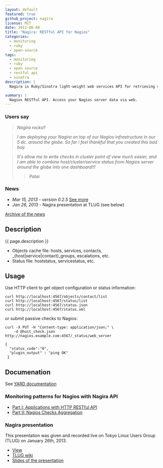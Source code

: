 ```yaml
---
layout: default
featured: true
github_project: nagira
license: MIT
date: 2012-06-08
title: "Nagira: RESTful API for Nagios"
categories:
  - monitoring
  - ruby
  - open-source
tags:
  - monitoring
  - ruby
  - open source
  - restful api
  - sinatra
description: |
  Nagira is Ruby/Sinatra light-weight web services API for retrieving status of Nagios application objects.

summary: |
  Nagios RESTful API. Access your Nagios server data via web.
---
```


### Users say

> *Nagira rocks!!*

> <em>I am deploying your Nagira on top of our Nagios infrastructure in our 5 dc. around the globe. So far i feel thankful that you created this bad boy.</em>

> <em>It's allow me to write checks in cluster point of view much easier, and I am able to combine host/cluster/service status from Nagios server around the globe into one dashboard!!!</em>
>> *Patai*

### News

* *Mar 15, 2013 - version 0.2.5* [See more](posts/2013-03-15-nagira_v0.2.5_release)
* *Jan 26, 2013* - Nagira presentation at TLUG (see below)

[Archive of the news](older_news)


## Description

{{ page.description }}
* Objects cache file: hosts, services, contacts, _(host|service|contact)_groups, escalations, etc.
* Status file: hoststatus, servicestatus, etc.

## Usage

Use HTTP client to get object configuration or status information:


    curl http://localhost:4567/objects/contact/list
    curl http://localhost:4567/status/list
    curl http://localhost:4567/status.json
    curl http://localhost:4567/status.xml


or submit passive checks to Nagios:
 

    
    curl -X PUT -H "Content-type: application/json;" \
        -d @host_check.json http://nagios.example.com:4567/_status/web_server
        
    {
      "status_code":"0",
      "plugin_output" : "ping OK"
     }



## Documenation

See [YARD documentation](doc)

### Monitoring patterns for Nagios with Nagira API 

* [Part I: Applications with HTTP RESTful API](/2012/12/12/monitoring-patterns-I.html)
* [Part II: Nagios Checks Aggregation](/2012/12/14/monitoring-patterns-II.html)

### Nagira presentation

This presentation was given and recorded live on Tokyo Linux Users Group (TLUG) on January 26th, 2013.

* [View](http://www.ustream.tv/recorded/28811269)
* [TLUG wiki](http://tlug.jp)
* [Slides of the presentation](tlug-2012-01-26)

